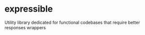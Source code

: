 # expressible
Utility library dedicated for functional codebases that require better responses wrappers
